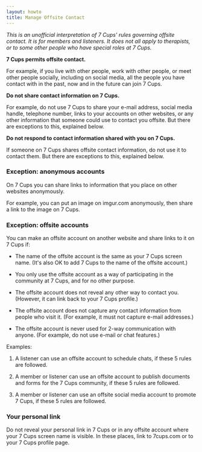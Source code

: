 ```yaml
---
layout: howto
title: Manage Offsite Contact
---
```

*This is an unofficial interpretation of 7 Cups' rules governing offsite contact. It is for members and listeners. It does not all apply to therapists, or to some other people who have special roles at 7 Cups.*

**7 Cups permits offsite contact.**

For example, if you live with other people, work with other people, or meet other people socially, including on social media, all the people you have contact with in the past, now and in the future can join 7 Cups.

**Do not share contact information on 7 Cups.**

For example, do not use 7 Cups to share your e-mail address, social media handle, telephone number, links to your accounts on other websites, or any other information that someone could use to contact you offsite. But there are exceptions to this, explained below.

**Do not respond to contact information shared with you on 7 Cups.**

If someone on 7 Cups shares offsite contact information, do not use it to contact them. But there are exceptions to this, explained below.

### Exception: anonymous accounts

On 7 Cups you can share links to information that you place on other websites anonymously.

For example, you can put an image on imgur.com anonymously, then share a link to the image on 7 Cups.

### Exception: offsite accounts

You can make an offsite account on another website and share links to it on 7 Cups if:

- The name of the offsite account is the same as your 7 Cups screen name. (It's also OK to add 7 Cups to the name of the offsite account.)

- You only use the offsite account as a way of participating in the community at 7 Cups, and for no other purpose.

- The offsite account does not reveal any other way to contact you. (However, it can link back to your 7 Cups profile.)

- The offsite account does not capture any contact information from people who visit it. (For example, it must not capture e-mail addresses.)

- The offsite account is never used for 2-way communication with anyone. (For example, do not use e-mail or chat features.)

Examples:

1. A listener can use an offsite account to schedule chats, if these 5 rules are followed.

2. A member or listener can use an offsite account to publish documents and forms for the 7 Cups community, if these 5 rules are followed.

3. A member or listener can use an offsite social media account to promote 7 Cups, if these 5 rules are followed.

### Your personal link

Do not reveal your personal link in 7 Cups or in any offsite account where your 7 Cups screen name is visible. In these places, link to 7cups.com or to your 7 Cups profile page.

